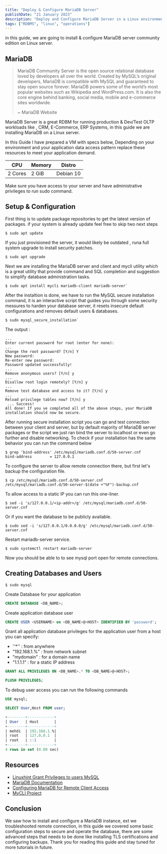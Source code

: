 ```yaml
---
title: "Deploy & Configure MariaDB Server"
publishDate: "21 January 2023"
description: "Deploy and Configure MariaDB Server in a Linux environments"
tags: ["RDBMS", "linux", "operations"]
---
```


in this guide, we are going to install & configure MariaDB server community edition on Linux server.

## MariaDB

> MariaDB Community Server is the open source relational database loved by developers all over the world. Created by MySQL’s original developers, MariaDB is compatible with MySQL and guaranteed to stay open source forever. MariaDB powers some of the world’s most popular websites such as Wikipedia and WordPress.com. It is also the core engine behind banking, social media, mobile and e-commerce sites worldwide.
>
> ~ MariaDB Website

MariaDB Server is a great RDBM for running production & Dev/Test OLTP workloads like , CRM, E-Commerce, ERP Systems, in this guide we are installing MariaDB on a Linux server.

In this Guide I have prepared a VM with specs below, Depending on your environment and your application data access pattern replace these resources to meet your application demand.

| CPU     | Memory | Distro    |
| ------- | ------ | --------- |
| 2 Cores | 2 GiB  | Debian 10 |

Make sure you have access to your server and have administrative privileges to run sudo command.

## Setup & Configuration

First thing is to update package repositories to get the latest version of packages. if your system is already update feel free to skip two next steps

```shell
$ sudo apt update
```

If you just provisioned the server, it would likely be outdated , runa full system upgrade to install security patches.

```shell
$ sudo apt upgrade
```

Next we are installing the MariaDB server and client and mycli utility which is a great utility that provide command and SQL completion and suggestion to simplify database administration tasks.

```shell
$ sudo apt install mycli mariadb-client mariadb-server`
```

After the instaltion is done, we have to run the MySQL secure installation command, it is an interactive script that guides you through some security messures to harden your database server, it resets insecure default configurations and removes default users & databases.

```shell
$ sudo mysql_secure_installation`
```

The output :

```shell
...
Enter current password for root (enter for none):
...
Change the root password? [Y/n] Y
New password:
Re-enter new password:
Password updated successfully!
...
Remove anonymous users? [Y/n] y
...
Disallow root login remotely? [Y/n] y
...
Remove test database and access to it? [Y/n] y
...
Reload privilege tables now? [Y/n] y
 ... Success!
All done! If you ve completed all of the above steps, your MariaDB
installation should now be secure.
```

After running secure installation script you can go and test connection between your client and server, but by default majority of MariaDB server packages or the script we just ran bind the server to localhost or even go further and disable networking.
To check if your installation has the same behavior you can run the command below

```shell
$ grep 'bind-address' /etc/mysql/mariadb.conf.d/50-server.cnf
bind-address		= 127.0.0.1
```

To configure the server to allow remote connection there, but first let's backup the configuration file.

```shell
$ cp /etc/mysql/mariadb.conf.d/50-server.cnf /etc/mysql/mariadb.conf.d/50-server-$(date +"%F")-backup.cnf
```

To allow access to a static IP you can run this one-liner.

```shell
$ sed -i 's/127.0.0.1/<ip-addr>/g' /etc/mysql/mariadb.conf.d/50-server.cnf
```

Or if you want the database to be publicly available.

```shell
$ sudo sed -i 's/127.0.0.1/0.0.0.0/g' /etc/mysql/mariadb.conf.d/50-server.cnf
```

Restart mariadb-server service.

```shell
$ sudo systemctl restart mariadb-server
```

Now you should be able to to see mysql port open for remote connections.

## Creating Databases and Users

```shell
$ sudo mysql
```

Create Database for your application

```sql
CREATE DATABASE <DB_NAME>;
```

Create application database user

```sql
CREATE USER <USERNAME> on <DB_NAME>@<HOST> IDENTIFIED BY 'password';
```

Grant all application database privileges for the application user from a host you can specify:

- ''\*'' : from anywhere
- "192.168.1.%" : from network subnet
- "mydomain" : for a domain name
- "1.1.1.1" : for a static IP address

```sql
GRANT ALL PRIVILEGES ON <DB_NAME>.* TO <DB_NAME>@<HOST>;
```

```sql
FLUSH PRIVILEGES;
```

To debug user access you can run the following commands

```sql
USE mysql;
```

```sql
SELECT User,Host FROM user;
```

```sql
+--------+------------+
| User   | Host       |
+--------+------------+
| mehdi  | 192.168.1.%|
| root   | 127.0.0.1  |
| root   | ::1        |
+--------+------------+
4 rows in set (0.00 sec)
```

## Resources

- [Linuxhint Grant Privileges to users MySQL](https://linuxhint.com/grant-all-privileges-to-user-mysql/)
- [MariaDB Documentation](https://mariadb.com/kb/en/)
- [Configuring MariaDB for Remote Client Access](https://mariadb.com/kb/en/configuring-mariadb-for-remote-client-access/)
- [MyCLI Project](https://mycli.net)

## Conclusion

We saw how to install and configure a MariaDB instance, ext we troubleshooted remote connection, in this guide we covered some basic configuration steps to secure and operate the database, there are some advanced steps that needs to be done like installing TLS certifications and configuring backups. Thank you for reading this guide and stay tuned for more tutorials in future.
